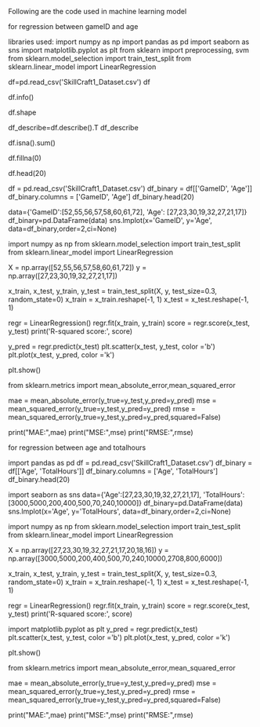 Following are the code used in machine learning model


for regression between gameID and age

libraries used:
import numpy as np
import pandas as pd
import seaborn as sns
import matplotlib.pyplot as plt
from sklearn import preprocessing, svm
from sklearn.model_selection import train_test_split
from sklearn.linear_model import LinearRegression


df=pd.read_csv('SkillCraft1_Dataset.csv')
df

df.info()

df.shape

df_describe=df.describe().T
df_describe

df.isna().sum()

df.fillna(0)

df.head(20)

df = pd.read_csv('SkillCraft1_Dataset.csv')
df_binary = df[['GameID', 'Age']]
df_binary.columns = ['GameID', 'Age']
df_binary.head(20)

data={'GameID':[52,55,56,57,58,60,61,72], 'Age': [27,23,30,19,32,27,21,17]}
df_binary=pd.DataFrame(data)
sns.lmplot(x='GameID', y='Age', data=df_binary,order=2,ci=None)

import numpy as np
from sklearn.model_selection import train_test_split
from sklearn.linear_model import LinearRegression


X = np.array([52,55,56,57,58,60,61,72])
y = np.array([27,23,30,19,32,27,21,17])

x_train, x_test, y_train, y_test = train_test_split(X, y, test_size=0.3, random_state=0)
x_train = x_train.reshape(-1, 1)
x_test = x_test.reshape(-1, 1)

regr = LinearRegression()
regr.fit(x_train, y_train)
score = regr.score(x_test, y_test)
print('R-squared score:', score)

y_pred = regr.predict(x_test)
plt.scatter(x_test, y_test, color ='b')
plt.plot(x_test, y_pred, color ='k')
 
plt.show()

from sklearn.metrics import mean_absolute_error,mean_squared_error

mae = mean_absolute_error(y_true=y_test,y_pred=y_pred)
mse = mean_squared_error(y_true=y_test,y_pred=y_pred) 
rmse = mean_squared_error(y_true=y_test,y_pred=y_pred,squared=False)

print("MAE:",mae)
print("MSE:",mse)
print("RMSE:",rmse)





for regression between age and totalhours 

import pandas as pd
df = pd.read_csv('SkillCraft1_Dataset.csv')
df_binary = df[['Age', 'TotalHours']]
df_binary.columns = ['Age', 'TotalHours']
df_binary.head(20)

import seaborn as sns
data={'Age':[27,23,30,19,32,27,21,17], 'TotalHours': [3000,5000,200,400,500,70,240,10000]}
df_binary=pd.DataFrame(data)
sns.lmplot(x='Age', y='TotalHours', data=df_binary,order=2,ci=None)

import numpy as np
from sklearn.model_selection import train_test_split
from sklearn.linear_model import LinearRegression


X = np.array([27,23,30,19,32,27,21,17,20,18,16])
y = np.array([3000,5000,200,400,500,70,240,10000,2708,800,6000])

x_train, x_test, y_train, y_test = train_test_split(X, y, test_size=0.3, random_state=0)
x_train = x_train.reshape(-1, 1)
x_test = x_test.reshape(-1, 1)

regr = LinearRegression()
regr.fit(x_train, y_train)
score = regr.score(x_test, y_test)
print('R-squared score:', score)

import matplotlib.pyplot as plt
y_pred = regr.predict(x_test)
plt.scatter(x_test, y_test, color ='b')
plt.plot(x_test, y_pred, color ='k')
 
plt.show()

from sklearn.metrics import mean_absolute_error,mean_squared_error

mae = mean_absolute_error(y_true=y_test,y_pred=y_pred)
mse = mean_squared_error(y_true=y_test,y_pred=y_pred) 
rmse = mean_squared_error(y_true=y_test,y_pred=y_pred,squared=False)

print("MAE:",mae)
print("MSE:",mse)
print("RMSE:",rmse)

